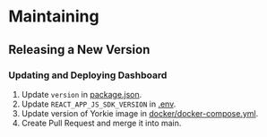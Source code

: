 # Maintaining

## Releasing a New Version

### Updating and Deploying Dashboard

1. Update `version` in [package.json](https://github.com/yorkie-team/dashboard/blob/main/package.json#L36).
2. Update `REACT_APP_JS_SDK_VERSION` in [.env](https://github.com/yorkie-team/dashboard/blob/main/.env#L2).
3. Update version of Yorkie image in [docker/docker-compose.yml](https://github.com/yorkie-team/dashboard/blob/main/docker/docker-compose.yml#L26).
4. Create Pull Request and merge it into main.

